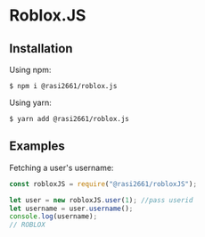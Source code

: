 # Roblox.JS

## Installation
Using npm:
```shell
$ npm i @rasi2661/roblox.js
```

Using yarn:
```shell
$ yarn add @rasi2661/roblox.js
```

## Examples
Fetching a user's username:

```js
const robloxJS = require("@rasi2661/robloxJS");

let user = new robloxJS.user(1); //pass userid
let username = user.username();
console.log(username);
// ROBLOX
```
